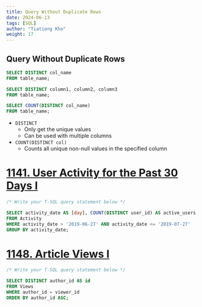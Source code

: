 ```yaml
---
title: Query Without Duplicate Rows
date: 2024-06-13
tags: [SQL]
author: "Tiationg Kho"
weight: 17
---
```


## Query Without Duplicate Rows

```sql
SELECT DISTINCT col_name
FROM table_name;

SELECT DISTINCT column1, column2, column3
FROM table_name;

SELECT COUNT(DISTINCT col_name)
FROM table_name;
```

- `DISTINCT`
    - Only get the unique values
    - Can be used with multiple columns
- `COUNT(DISTINCT col)`
    - Counts all unique non-null values in the specified column

# [**1141. User Activity for the Past 30 Days I**](https://leetcode.com/problems/user-activity-for-the-past-30-days-i/)

```sql
/* Write your T-SQL query statement below */

SELECT activity_date AS [day], COUNT(DISTINCT user_id) AS active_users
FROM Activity
WHERE activity_date > '2019-06-27' AND activity_date <= '2019-07-27'
GROUP BY activity_date;
```

# [**1148. Article Views I**](https://leetcode.com/problems/article-views-i/)

```sql
/* Write your T-SQL query statement below */

SELECT DISTINCT author_id AS id
FROM Views
WHERE author_id = viewer_id
ORDER BY author_id ASC;
```
